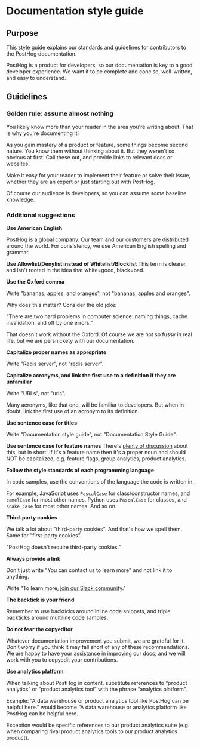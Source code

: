 # Documentation style guide

## Purpose

This style guide explains our standards and guidelines for contributors to the PostHog documentation.

PostHog is a product for developers, so our documentation is key to a good developer experience. We want it to be complete and concise, well-written, and easy to understand.

## Guidelines

### Golden rule: assume almost nothing

You likely know more than your reader in the area you're writing about. That is why you're documenting it!

As you gain mastery of a product or feature, some things become second nature. You know them without thinking about it. But they weren't so obvious at first. Call these out, and provide links to relevant docs or websites.

Make it easy for your reader to implement their feature or solve their issue, whether they are an expert or just starting out with PostHog.

Of course our audience is developers, so you can assume _some_ baseline knowledge.

### Additional suggestions

**Use American English**

PostHog is a global company. Our team and our customers are distributed around the world. For consistency, we use American English spelling and grammar.

**Use Allowlist/Denylist instead of Whitelist/Blocklist**
This term is clearer, and isn't rooted in the idea that white=good, black=bad. 

**Use the Oxford comma** 

Write "bananas, apples, and oranges", not "bananas, apples and oranges".

Why does this matter? Consider the old joke:

"There are two hard problems in computer science: naming things, cache invalidation, and off by one errors."

That doesn't work without the Oxford. Of course we are not so fussy in real life, but we are persnickety with our documentation.

**Capitalize proper names as appropriate**

Write "Redis server", not "redis server".

**Capitalize acronyms, and link the first use to a definition if they are unfamiliar**

Write "URLs", not "urls".

Many acronyms, like that one, will be familiar to developers. But when in doubt, link the first use of an acronym to its definition.

**Use sentence case for titles**

Write "Documentation style guide", not "Documentation Style Guide". 

**Use sentence case for feature names**
There's [plenty of discussion](https://github.com/PostHog/posthog/issues/7648) about this, but in short: If it's a feature name then it's a proper noun and should NOT be capitalized, e.g. feature flags, group analytics, product analytics.  

**Follow the style standards of each programming language**

In code samples, use the conventions of the language the code is written in.

For example, JavaScript uses `PascalCase` for class/constructor names, and `camelCase` for most other names. Python uses `PascalCase` for classes, and `snake_case` for most other names. And so on.

**Third-party cookies**

We talk a lot about "third-party cookies". And that's how we spell them. Same for "first-party cookies". 

"PostHog doesn't require third-party cookies."

**Always provide a link**

Don't just write "You can contact us to learn more" and not link it to anything.

Write "To learn more, [join our Slack community](https://posthog.com/slack)."

**The backtick is your friend**

Remember to use backticks around inline code snippets, and triple backticks around multiline code samples.

**Do not fear the copyeditor**

Whatever documentation improvement you submit, we are grateful for it. Don't worry if you think it may fall short of any of these recommendations. We are happy to have your assistance in improving our docs, and we will work with you to copyedit your contributions.

**Use analytics platform**

When talking about PostHog in content, substitute references to “product analytics” or “product analytics tool” with the phrase “analytics platform”.

Example: “A data warehouse or product analytics tool like PostHog can be helpful here.” would become “A data warehouse or analytics platform like PostHog can be helpful here.

Exception would be specific references to our product analytics suite (e.g. when comparing rival product analytics tools to our product analytics product).

